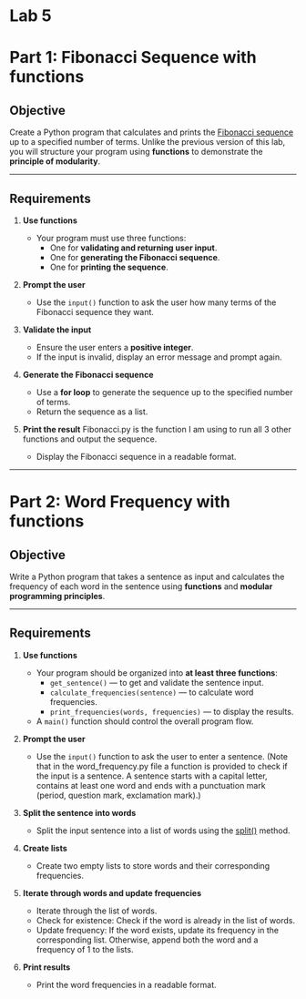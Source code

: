 # Lab 5 

# Part 1: Fibonacci Sequence with functions

## Objective
Create a Python program that calculates and prints the [Fibonacci sequence](https://en.wikipedia.org/wiki/Fibonacci_sequence) up to a specified number of terms. 
Unlike the previous version of this lab, you will structure your program using **functions** to demonstrate the **principle of modularity**.

---

## Requirements

1. **Use functions**  
   - Your program must use three functions:
     - One for **validating and returning user input**.
     - One for **generating the Fibonacci sequence**.
     - One for **printing the sequence**.

2. **Prompt the user**
   - Use the `input()` function to ask the user how many terms of the Fibonacci sequence they want. 

3. **Validate the input**
   - Ensure the user enters a **positive integer**.
   - If the input is invalid, display an error message and prompt again.

4. **Generate the Fibonacci sequence**
   - Use a **for loop** to generate the sequence up to the specified number of terms.
   - Return the sequence as a list.

5. **Print the result** Fibonacci.py is the function I am using to run all 3 other functions and output the sequence.
   - Display the Fibonacci sequence in a readable format.
      
---
# Part 2: Word Frequency with functions

## Objective
Write a Python program that takes a sentence as input and calculates the frequency of each word in the sentence using **functions** and **modular programming principles**.

---

## Requirements


1. **Use functions**
   - Your program should be organized into **at least three functions**:
      - `get_sentence()` — to get and validate the sentence input.  
      - `calculate_frequencies(sentence)` — to calculate word frequencies.  
      - `print_frequencies(words, frequencies)` — to display the results.
   - A `main()` function should control the overall program flow.
     
2. **Prompt the user**
   - Use the `input()` function to ask the user to enter a sentence. (Note that in the word_frequency.py file a function is provided to check if the input is a sentence. A sentence starts with a capital letter, contains at least one word and ends with a punctuation mark (period, question mark, exclamation mark).)
  
3. **Split the sentence into words**
   - Split the input sentence into a list of words using the [split()](https://docs.python.org/3/library/stdtypes.html#str.split) method.
  
4. **Create lists**
   - Create two empty lists to store words and their corresponding frequencies.
  
5. **Iterate through words and update frequencies**
   - Iterate through the list of words.
   - Check for existence: Check if the word is already in the list of words.
   - Update frequency: If the word exists, update its frequency in the corresponding list. Otherwise, append both the word and a frequency of 1 to the lists.
  
6. **Print results**
   - Print the word frequencies in a readable format.
